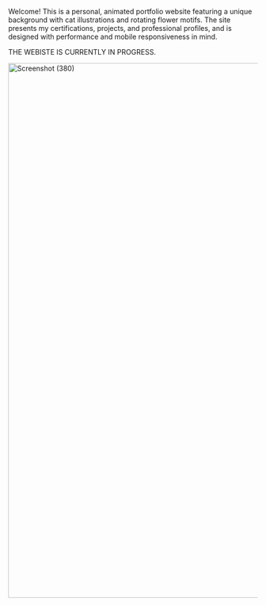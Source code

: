 Welcome! This is a personal, animated portfolio website featuring a unique background with cat illustrations and rotating flower motifs. 
The site presents my certifications, projects, and professional profiles, and is designed with performance and mobile responsiveness in mind.

THE WEBISTE IS CURRENTLY IN PROGRESS.

<img width="1920" height="1080" alt="Screenshot (380)" src="https://github.com/user-attachments/assets/e24ee6f2-c759-4868-8a0a-86c6d5788336" />
